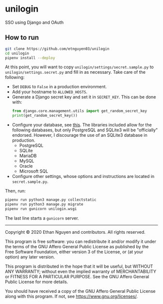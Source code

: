 # unilogin

SSO using Django and OAuth

## How to run

```bash
git clone https://github.com/etnguyen03/unilogin
cd unilogin
pipenv install --deploy
```

At this point, you will want to copy `unilogin/settings/secret.sample.py`
to `unilogin/settings.secret.py` and fill in as necessary. Take care of the following:

* Set `DEBUG` to `False` in a production environment.
* Add your hostname to `ALLOWED_HOSTS`.
* Generate a Django secret key and set it in `SECRET_KEY`. This can be done with:
  ```python
  from django.core.management.utils import get_random_secret_key
  print(get_random_secret_key())
  ```
* Configure your database, see [this](https://docs.djangoproject.com/en/3.1/ref/databases/).
  The libraries included allow for the following databases, but only PostgreSQL and SQLite3
  will be "officially" endorsed. However, I discourage the use of an SQLite3 database in production.
  * PostgreSQL
  * SQLite
  * MariaDB
  * MySQL
  * Oracle
  * Microsoft SQL
* Configure other settings, whose options and instructions are located in `secret.sample.py`.

Then, run:

```bash
pipenv run python3 manage.py collectstatic
pipenv run python3 manage.py migrate
pipenv run gunicorn unilogin.wsgi 
```

The last line starts a `gunicorn` server.

---

Copyright © 2020 Ethan Nguyen and contributors. All rights reserved.

This program is free software: you can redistribute it and/or modify
it under the terms of the GNU Affero General Public License as published by
the Free Software Foundation, either version 3 of the License, or
(at your option) any later version.

This program is distributed in the hope that it will be useful,
but WITHOUT ANY WARRANTY; without even the implied warranty of
MERCHANTABILITY or FITNESS FOR A PARTICULAR PURPOSE.  See the
GNU Affero General Public License for more details.

You should have received a copy of the GNU Affero General Public License
along with this program.  If not, see <https://www.gnu.org/licenses/>.